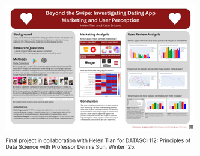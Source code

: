 ![Beyond the Swipe: Investigating Dating App Marketing and User Perception](graphics/Beyond_the_Swipe_Poster.png)

Final project in collaboration with Helen Tian for DATASCI 112: Principles of Data Science with Professor Dennis Sun, Winter '25.
